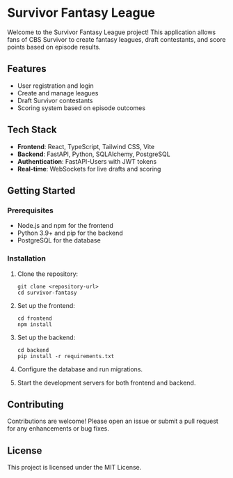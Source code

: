 # Survivor Fantasy League

Welcome to the Survivor Fantasy League project! This application allows fans of CBS Survivor to create fantasy leagues, draft contestants, and score points based on episode results.

## Features

- User registration and login
- Create and manage leagues
- Draft Survivor contestants
- Scoring system based on episode outcomes

## Tech Stack

- **Frontend**: React, TypeScript, Tailwind CSS, Vite
- **Backend**: FastAPI, Python, SQLAlchemy, PostgreSQL
- **Authentication**: FastAPI-Users with JWT tokens
- **Real-time**: WebSockets for live drafts and scoring

## Getting Started

### Prerequisites

- Node.js and npm for the frontend
- Python 3.9+ and pip for the backend
- PostgreSQL for the database

### Installation

1. Clone the repository:
   ```
   git clone <repository-url>
   cd survivor-fantasy
   ```

2. Set up the frontend:
   ```
   cd frontend
   npm install
   ```

3. Set up the backend:
   ```
   cd backend
   pip install -r requirements.txt
   ```

4. Configure the database and run migrations.

5. Start the development servers for both frontend and backend.

## Contributing

Contributions are welcome! Please open an issue or submit a pull request for any enhancements or bug fixes.

## License

This project is licensed under the MIT License.